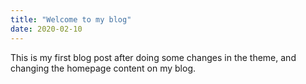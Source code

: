 ```yaml
---
title: "Welcome to my blog"
date: 2020-02-10
---
```

This is my first blog post after doing some changes in the theme,
and changing the homepage content on my blog.
